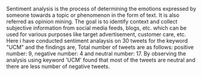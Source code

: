 Sentiment analysis is the process of determining the emotions expressed by someone towards a topic or phenomenon in the form of text. It is also referred as opinion mining. The goal is to identify context and collect subjective information from social media feeds, blogs, etc. which can be used for various purposes like target advertisement, customer care, etc. 
Here i have conducted sentiment analaysis on 30 tweets for the keyword "UCM" and the findings are, Total number of tweets are as follows: positive number:  9, negative number:  4 and neutral number:  17. By observing the  analysis using keyword 'UCM' found that most of the tweets are  neutral and there are less number of negative tweets.
